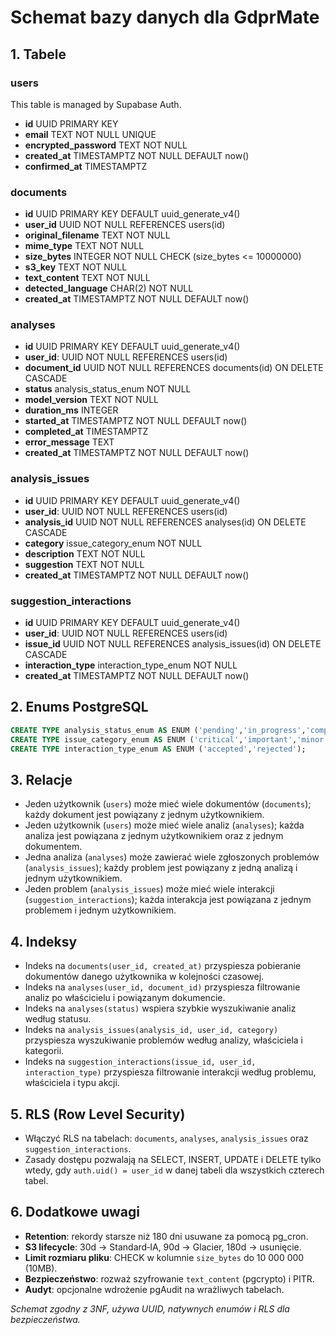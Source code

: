 # Schemat bazy danych dla GdprMate

## 1. Tabele

### users
This table is managed by Supabase Auth.
- **id** UUID PRIMARY KEY
- **email** TEXT NOT NULL UNIQUE
- **encrypted_password** TEXT NOT NULL
- **created_at** TIMESTAMPTZ NOT NULL DEFAULT now()
- **confirmed_at** TIMESTAMPTZ

### documents
- **id** UUID PRIMARY KEY DEFAULT uuid_generate_v4()
- **user_id** UUID NOT NULL REFERENCES users(id)
- **original_filename** TEXT NOT NULL
- **mime_type** TEXT NOT NULL
- **size_bytes** INTEGER NOT NULL CHECK (size_bytes <= 10000000)
- **s3_key** TEXT NOT NULL
- **text_content** TEXT NOT NULL
- **detected_language** CHAR(2) NOT NULL
- **created_at** TIMESTAMPTZ NOT NULL DEFAULT now()

### analyses
- **id** UUID PRIMARY KEY DEFAULT uuid_generate_v4()
- **user_id**: UUID NOT NULL REFERENCES users(id)
- **document_id** UUID NOT NULL REFERENCES documents(id) ON DELETE CASCADE
- **status** analysis_status_enum NOT NULL
- **model_version** TEXT NOT NULL
- **duration_ms** INTEGER
- **started_at** TIMESTAMPTZ NOT NULL DEFAULT now()
- **completed_at** TIMESTAMPTZ
- **error_message** TEXT
- **created_at** TIMESTAMPTZ NOT NULL DEFAULT now()

### analysis_issues
- **id** UUID PRIMARY KEY DEFAULT uuid_generate_v4()
- **user_id**: UUID NOT NULL REFERENCES users(id)
- **analysis_id** UUID NOT NULL REFERENCES analyses(id) ON DELETE CASCADE
- **category** issue_category_enum NOT NULL
- **description** TEXT NOT NULL
- **suggestion** TEXT NOT NULL
- **created_at** TIMESTAMPTZ NOT NULL DEFAULT now()

### suggestion_interactions
- **id** UUID PRIMARY KEY DEFAULT uuid_generate_v4()
- **user_id**: UUID NOT NULL REFERENCES users(id)
- **issue_id** UUID NOT NULL REFERENCES analysis_issues(id) ON DELETE CASCADE
- **interaction_type** interaction_type_enum NOT NULL
- **created_at** TIMESTAMPTZ NOT NULL DEFAULT now()

## 2. Enums PostgreSQL

```sql
CREATE TYPE analysis_status_enum AS ENUM ('pending','in_progress','completed','failed');
CREATE TYPE issue_category_enum AS ENUM ('critical','important','minor');
CREATE TYPE interaction_type_enum AS ENUM ('accepted','rejected');
```

## 3. Relacje

- Jeden użytkownik (`users`) może mieć wiele dokumentów (`documents`); każdy dokument jest powiązany z jednym użytkownikiem.
- Jeden użytkownik (`users`) może mieć wiele analiz (`analyses`); każda analiza jest powiązana z jednym użytkownikiem oraz z jednym dokumentem.
- Jedna analiza (`analyses`) może zawierać wiele zgłoszonych problemów (`analysis_issues`); każdy problem jest powiązany z jedną analizą i jednym użytkownikiem.
- Jeden problem (`analysis_issues`) może mieć wiele interakcji (`suggestion_interactions`); każda interakcja jest powiązana z jednym problemem i jednym użytkownikiem.

## 4. Indeksy

- Indeks na `documents(user_id, created_at)` przyspiesza pobieranie dokumentów danego użytkownika w kolejności czasowej.
- Indeks na `analyses(user_id, document_id)` przyspiesza filtrowanie analiz po właścicielu i powiązanym dokumencie.
- Indeks na `analyses(status)` wspiera szybkie wyszukiwanie analiz według statusu.
- Indeks na `analysis_issues(analysis_id, user_id, category)` przyspiesza wyszukiwanie problemów według analizy, właściciela i kategorii.
- Indeks na `suggestion_interactions(issue_id, user_id, interaction_type)` przyspiesza filtrowanie interakcji według problemu, właściciela i typu akcji.

## 5. RLS (Row Level Security)

- Włączyć RLS na tabelach: `documents`, `analyses`, `analysis_issues` oraz `suggestion_interactions`.
- Zasady dostępu pozwalają na SELECT, INSERT, UPDATE i DELETE tylko wtedy, gdy `auth.uid() = user_id` w danej tabeli dla wszystkich czterech tabel.

## 6. Dodatkowe uwagi

- **Retention**: rekordy starsze niż 180 dni usuwane za pomocą pg_cron.
- **S3 lifecycle**: 30d → Standard‑IA, 90d → Glacier, 180d → usunięcie.
- **Limit rozmiaru pliku**: CHECK w kolumnie `size_bytes` do 10 000 000 (10MB).
- **Bezpieczeństwo**: rozważ szyfrowanie `text_content` (pgcrypto) i PITR.
- **Audyt**: opcjonalne wdrożenie pgAudit na wrażliwych tabelach.

*Schemat zgodny z 3NF, używa UUID, natywnych enumów i RLS dla bezpieczeństwa.* 